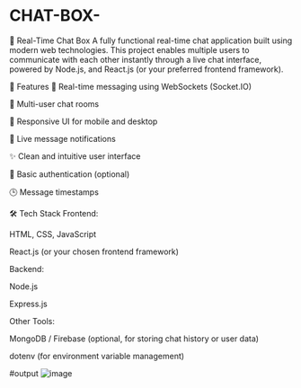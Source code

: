 # CHAT-BOX-
💬 Real-Time Chat Box
A fully functional real-time chat application built using modern web technologies. This project enables multiple users to communicate with each other instantly through a live chat interface, powered by Node.js, and React.js (or your preferred frontend framework).

🚀 Features
🔄 Real-time messaging using WebSockets (Socket.IO)

👥 Multi-user chat rooms

📱 Responsive UI for mobile and desktop

🔔 Live message notifications

✨ Clean and intuitive user interface

🔐 Basic authentication (optional)

🕒 Message timestamps

🛠️ Tech Stack
Frontend:

HTML, CSS, JavaScript

React.js (or your chosen frontend framework)

Backend:

Node.js

Express.js

Other Tools:

MongoDB / Firebase (optional, for storing chat history or user data)

dotenv (for environment variable management)

#output
![image](https://github.com/user-attachments/assets/8ab0b27d-8095-45c1-9ece-70dfe7bc3e31)

